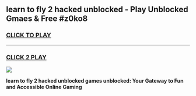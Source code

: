 
## learn to fly 2 hacked unblocked - Play Unblocked Gmaes & Free #z0ko8
<h3>
<a href="https://news.freeplayer.one?title=learn_to_fly_2_hacked_unblocked&ref=27F">CLICK TO PLAY</a></h3>
<hr>

<h3>
<a href="https://news.freeplayer.one?title=learn_to_fly_2_hacked_unblocked&ref=27F">CLICK 2 PLAY</a>
  
</h3>

<a href="https://news.freeplayer.one?title=learn_to_fly_2_hacked_unblocked&ref=27F/"><img src="https://clearcache.store/games.png"></a>


**learn to fly 2 hacked unblocked games unblocked: Your Gateway to Fun and Accessible Online Gaming**
